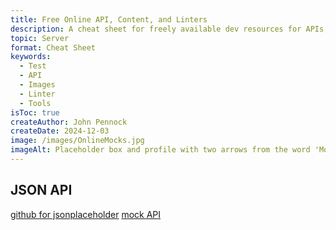 ```yaml
---
title: Free Online API, Content, and Linters
description: A cheat sheet for freely available dev resources for APIs, JSON, editors, and linters.
topic: Server
format: Cheat Sheet
keywords:
  - Test
  - API
  - Images
  - Linter
  - Tools
isToc: true
createAuthor: John Pennock
createDate: 2024-12-03
image: /images/OnlineMocks.jpg
imageAlt: Placeholder box and profile with two arrows from the word 'Mock'
---
```


## JSON API
[github for jsonplaceholder](https://github.com/typicode/jsonplaceholder/)
[mock API](https://jsonplaceholder.typicode.com)